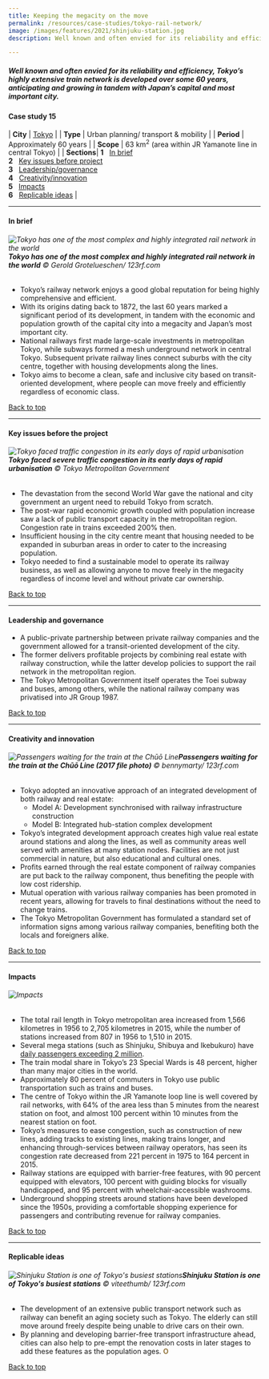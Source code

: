 ```yaml
---
title: Keeping the megacity on the move
permalink: /resources/case-studies/tokyo-rail-network/
image: /images/features/2021/shinjuku-station.jpg
description: Well known and often envied for its reliability and efficiency, Tokyo’s highly extensive train network is developed over some 60 years, anticipating and growing in tandem with Japan’s capital and most important city.

---
```


##### Well known and often envied for its reliability and efficiency, Tokyo’s highly extensive train network is developed over some 60 years, anticipating and growing in tandem with Japan’s capital and most important city.

#### **Case study 15**

| **City** | [Tokyo](/tokyo/) |
| **Type** | Urban planning/ transport & mobility |
| **Period** | Approximately 60 years  |
| **Scope** | 63 km<sup>2</sup> (area within JR Yamanote line in central Tokyo)  |
| **Sections**| **1** &nbsp; [In brief](#in-brief) <br> **2** &nbsp; [Key issues before project](#key-issues-before-the-project) <br> **3** &nbsp; [Leadership/governance](#leadership-and-governance) <br> **4** &nbsp; [Creativity/innovation](#creativity-and-innovation) <br> **5** &nbsp; [Impacts](#impacts) <br> **6** &nbsp; [Replicable ideas](#replicable-ideas) |

---

#### **In brief**

###### ![Tokyo has one of the most complex and highly integrated rail network in the world](/images/features/2021/tokyo-subway-map.jpg/)**Tokyo has one of the most complex and highly integrated rail network in the world** © Gerold Grotelueschen/ 123rf.com

- Tokyo’s railway network enjoys a good global reputation for being highly comprehensive and efficient. 
- With its origins dating back to 1872, the last 60 years marked a significant period of its development, in tandem with the economic and population growth of the capital city into a megacity and Japan’s most important city.
- National railways first made large-scale investments in metropolitan Tokyo, while subways formed a mesh underground network in central Tokyo. Subsequent private railway lines connect suburbs with the city centre, together with housing developments along the lines. 
- Tokyo aims to become a clean, safe and inclusive city based on transit-oriented development, where people can move freely and efficiently regardless of economic class. 

[Back to top](#case-study-15)

---

#### **Key issues before the project**

###### ![Tokyo faced traffic congestion in its early days of rapid urbanisation](/images/features/2021/tokyo-congestion.jpg/)**Tokyo faced severe traffic congestion in its early days of rapid urbanisation** © Tokyo Metropolitan Government

- The devastation from the second World War gave the national and city government an urgent need to rebuild Tokyo from scratch. 
- The post-war rapid economic growth coupled with population increase saw a lack of public transport capacity in the metropolitan region. Congestion rate in trains exceeded 200% then. 
- Insufficient housing in the city centre meant that housing needed to be expanded in suburban areas in order to cater to the increasing population. 
- Tokyo needed to find a sustainable model to operate its railway business, as well as allowing anyone to move freely in the megacity regardless of income level and without private car ownership.

[Back to top](#case-study-15)

---

#### **Leadership and governance**

- A public-private partnership between private railway companies and the government allowed for a transit-oriented development of the city.
- The former delivers profitable projects by combining real estate with railway construction, while the latter develop policies to support the rail network in the metropolitan region. 
- The Tokyo Metropolitan Government itself operates the Toei subway and buses, among others, while the national railway company was privatised into JR Group 1987. 

[Back to top](#case-study-15)

---

#### **Creativity and innovation**

###### ![Passengers waiting for the train at the Chūō Line](/images/features/2021/chuo-line.jpg/)**Passengers waiting for the train at the Chūō Line (2017 file photo)** © bennymarty/ 123rf.com

- Tokyo adopted an innovative approach of an integrated development of both railway and real estate: 
  - Model A: Development synchronised with railway infrastructure construction
  - Model B: Integrated hub-station complex development
- Tokyo’s integrated development approach creates high value real estate around stations and along the lines, as well as community areas well served with amenities at many station nodes. Facilities are not just commercial in nature, but also educational and cultural ones. 
- Profits earned through the real estate component of railway companies are put back to the railway component, thus benefiting the people with low cost ridership. 
- Mutual operation with various railway companies has been promoted in recent years, allowing for travels to final destinations without the need to change trains. 
- The Tokyo Metropolitan Government has formulated a standard set of information signs among various railway companies, benefiting both the locals and foreigners alike.   

[Back to top](#case-study-15)

---

#### **Impacts**

###### ![Impacts](/images/features/2021/impacts-tokyo.png/)

- The total rail length in Tokyo metropolitan area increased from 1,566 kilometres in 1956 to 2,705 kilometres in 2015, while the number of stations increased from 807 in 1956 to 1,510 in 2015. 
- Several mega stations (such as Shinjuku, Shibuya and Ikebukuro) have [daily passengers exceeding 2 million](https://pdf.savills.asia/asia-pacific-research/japan-research/japan-investment/jp-train-analysis-05-2020.pdf). 
- The train modal share in Tokyo’s 23 Special Wards is 48 percent, higher than many major cities in the world. 
- Approximately 80 percent of commuters in Tokyo use public transportation such as trains and buses. 
- The centre of Tokyo within the JR Yamanote loop line is well covered by rail networks, with 64% of the area less than 5 minutes from the nearest station on foot, and almost 100 percent within 10 minutes from the nearest station on foot.
- Tokyo’s measures to ease congestion, such as construction of new lines, adding tracks to existing lines, making trains longer, and enhancing through-services between railway operators, has seen its congestion rate decreased from 221 percent in 1975 to 164 percent in 2015. 
- Railway stations are equipped with barrier-free features, with 90 percent equipped with elevators, 100 percent with guiding blocks for visually handicapped, and 95 percent with wheelchair-accessible washrooms. 
- Underground shopping streets around stations have been developed since the 1950s, providing a comfortable shopping experience for passengers and contributing revenue for railway companies. 

[Back to top](#case-study-15)

---

#### **Replicable ideas**

###### ![Shinjuku Station is one of Tokyo's busiest stations](/images/features/2021/shinjuku-station.jpg/)**Shinjuku Station is one of Tokyo's busiest stations** © viteethumb/ 123rf.com

- The development of an extensive public transport network such as railway can benefit an aging society such as Tokyo. The elderly can still move around freely despite being unable to drive cars on their own. 
- By planning and developing barrier-free transport infrastructure ahead, cities can also help to pre-empt the renovation costs in later stages to add these features as the population ages. **<font color="#967942">O</font>**

[Back to top](#case-study-15)

